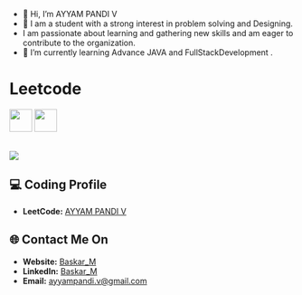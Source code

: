 
- 👋 Hi, I’m AYYAM PANDI V
- 👀 I am a student with a strong interest in problem solving and Designing.
- I am passionate about learning and gathering new skills and am eager to contribute to the organization.
- 🌱 I’m currently learning Advance JAVA and FullStackDevelopment .


# Leetcode


<img src="https://assets.leetcode.com/static_assets/marketing/2024-50.gif" width="40px"></img>
<img src="https://assets.leetcode.com/static_assets/public/images/badges/2024/gif/2024-05.gif" width="40px"></img>

<br>
<a href="https://leetcode.com/__AYYAMPANDI-V_2004">
    <img src="https://leetcard.jacoblin.cool/__AYYAMPANDI-V_2004?=dark&font=Goldman&ext=activityy"></img>
<a>

<!------------------------------------------>

<!------------------------------------------>
<!-- SECTION: Contact me -->

## 💻 Coding Profile

- **LeetCode:** [AYYAM PANDI V](https://leetcode.com/__AYYAMPANDI-V_2004/)



## 🌐 Contact Me On

- **Website:** [Baskar_M](https://ayyam-portfolio.netlify.app/)
- **LinkedIn:** [Baskar_M](https://www.linkedin.com/in/ayyampandi5015/)
- **Email:** <a href="mailto:ayyampandi.v@gmail.com">ayyampandi.v@gmail.com</a>

<!--

-->






